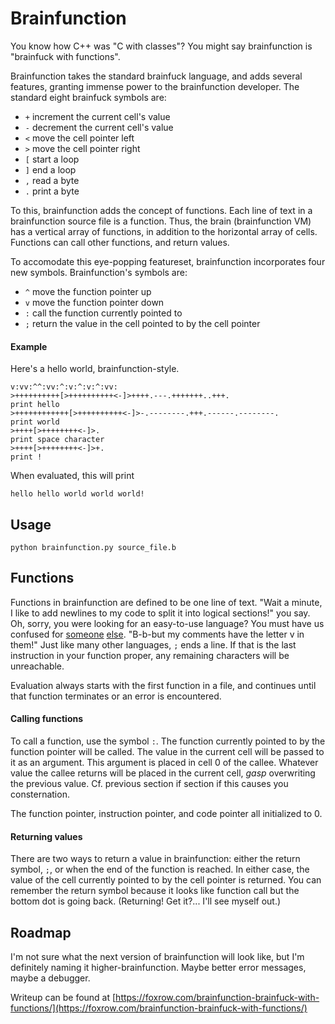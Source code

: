 Brainfunction
=============

You know how C++ was "C with classes"?  You might say brainfunction is "brainfuck with functions".

Brainfunction takes the standard brainfuck language, and adds several features, granting immense power to the
brainfunction developer.  The standard eight brainfuck symbols are:

* `+` increment the current cell's value
* `-` decrement the current cell's value
* `<` move the cell pointer left
* `>` move the cell pointer right
* `[` start a loop
* `]` end a loop
* `,` read a byte
* `.` print a byte

To this, brainfunction adds the concept of functions.  Each line of text in a brainfunction source file is a function.
Thus, the brain (brainfunction VM) has a vertical array of functions, in addition to the horizontal array of cells.
Functions can call other functions, and return values.

To accomodate this eye-popping featureset, brainfunction incorporates four new symbols. Brainfunction's symbols are:

* `^` move the function pointer up
* `v` move the function pointer down
* `:` call the function currently pointed to
* `;` return the value in the cell pointed to by the cell pointer

#### Example
Here's a hello world, brainfunction-style.

    v:vv:^^:vv:^:v:^:v:^:vv:
    >++++++++++[>++++++++++<-]>++++.---.+++++++..+++.                    print hello
    >++++++++++++[>++++++++++<-]>-.--------.+++.------.--------.         print world
    >++++[>++++++++<-]>.                                                 print space character
    >++++[>++++++++<-]>+.                                                print !

When evaluated, this will print

    hello hello world world world!


## Usage

    python brainfunction.py source_file.b


## Functions
Functions in brainfunction are defined to be one line of text.  "Wait a minute, I like to add newlines to my code to
split it into logical sections!" you say.  Oh, sorry, you were looking for an easy-to-use language?  You must have
us confused for [someone](https://www.python.org/) [else](https://www.ruby-lang.org/en/).  "B-b-but my comments have
the letter v in them!"  Just like many other languages, `;` ends a line.  If that is the last instruction in your
function proper, any remaining characters will be unreachable.

Evaluation always starts with the first function in a file, and continues until that function terminates or an error
is encountered.


#### Calling functions
To call a function, use the symbol `:`.  The function currently pointed to by the function pointer will be called.
The value in the current cell will be passed to it as an argument.  This argument is placed in cell 0 of the callee.
Whatever value the callee returns will be placed in the current cell, *gasp* overwriting the previous value.  Cf.
previous section if section if this causes you consternation.

The function pointer, instruction pointer, and code pointer all initialized to 0.

#### Returning values
There are two ways to return a value in brainfunction: either the return symbol, `;`, or when the end of the function
is reached.  In either case, the value of the cell currently pointed to by the cell pointer is returned.  You can
remember the return symbol because it looks like function call but the bottom dot is going back.
(Returning!  Get it?...  I'll see myself out.)

## Roadmap
I'm not sure what the next version of brainfunction will look like, but I'm definitely naming it higher-brainfunction.
Maybe better error messages, maybe a debugger.

Writeup can be found at
[https://foxrow.com/brainfunction-brainfuck-with-functions/](https://foxrow.com/brainfunction-brainfuck-with-functions/)

